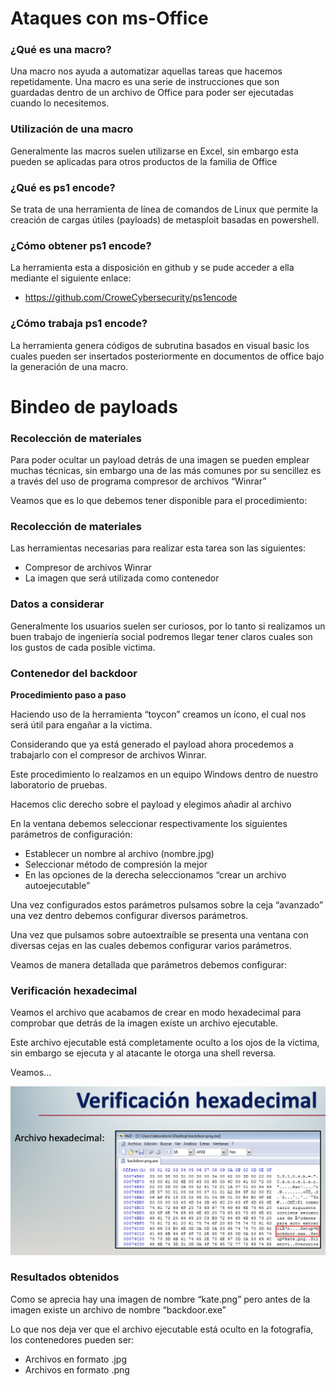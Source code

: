 # Ataques con ms-Office
### ¿Qué es una macro?
Una macro nos ayuda a automatizar aquellas tareas que hacemos repetidamente. Una macro es una serie de instrucciones que son guardadas dentro de un archivo de Office para poder ser ejecutadas cuando lo necesitemos.

### Utilización de una macro
Generalmente las macros suelen utilizarse en Excel, sin embargo esta pueden se aplicadas para otros productos de la familia de Office


### ¿Qué es ps1 encode?
Se trata de una herramienta de línea de comandos de Linux que permite la creación de cargas útiles (payloads) de metasploit basadas en powershell.


### ¿Cómo obtener ps1 encode?
La herramienta esta a disposición en github y se pude acceder a ella mediante el siguiente enlace:

* https://github.com/CroweCybersecurity/ps1encode

### ¿Cómo trabaja ps1 encode?
La herramienta genera códigos de subrutina basados en visual basic los cuales pueden ser insertados posteriormente en documentos de office  bajo la generación de una macro. 

# Bindeo de payloads
### Recolección de materiales
Para poder ocultar un payload detrás de una imagen se pueden emplear muchas técnicas, sin embargo una de las más comunes por su sencillez es a través del uso de programa compresor de archivos “Winrar”

Veamos que es lo que debemos tener disponible para el procedimiento:

### Recolección de materiales
Las herramientas necesarias para realizar esta tarea son las siguientes:

* Compresor de archivos Winrar
* La imagen que será utilizada  como contenedor

### Datos a considerar 
Generalmente los usuarios suelen ser curiosos, por lo tanto si realizamos un buen trabajo de ingeniería social podremos llegar tener claros cuales son los gustos de cada posible victima.

### Contenedor del backdoor
**Procedimiento paso a paso**

Haciendo uso de la herramienta “toycon”  creamos un ícono, el cual nos será útil para engañar a la victima.

Considerando que ya está generado el payload ahora procedemos a trabajarlo con el compresor de archivos Winrar.

Este procedimiento lo realzamos en un equipo Windows dentro de nuestro laboratorio de pruebas.

Hacemos clic derecho sobre el payload y elegimos añadir al archivo

En la ventana debemos seleccionar respectivamente los siguientes parámetros de configuración:

* Establecer un nombre al archivo (nombre.jpg)
* Seleccionar método de compresión  la mejor
* En las opciones de la derecha  seleccionamos “crear un archivo autoejecutable”

Una vez configurados estos parámetros pulsamos sobre la ceja “avanzado” una vez dentro debemos configurar diversos parámetros.

Una vez que pulsamos sobre autoextraíble se presenta una ventana con diversas cejas en las cuales debemos configurar varios parámetros.

Veamos de manera detallada que parámetros debemos configurar:

### Verificación hexadecimal
Veamos el archivo que acabamos de crear en modo hexadecimal para comprobar que detrás de la imagen existe un archivo ejecutable.

Este archivo ejecutable está completamente oculto a los ojos de la victima, sin embargo se ejecuta y al atacante le otorga una shell reversa.

Veamos…

![](Pic/1.png)

### Resultados obtenidos
Como se aprecia hay una imagen de nombre “kate.png” pero antes de la imagen existe un archivo de nombre “backdoor.exe”

Lo que nos deja ver que el archivo ejecutable está oculto en la fotografía, los contenedores pueden ser:

* Archivos en formato .jpg
* Archivos en formato .png
















